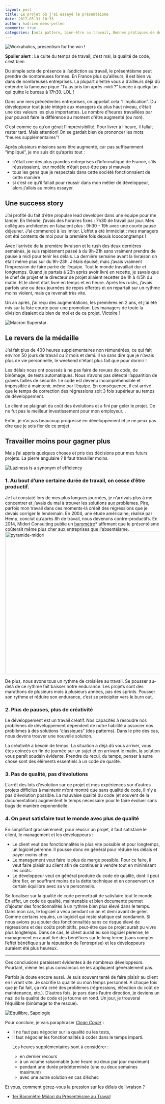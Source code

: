 ```yaml
---
layout: post
title: Le projet où j'ai essayé le présentéisme
date: 2017-05-31 10:33
author: hadrien mens-pellen
comments: true
categories: [anti pattern, bien-être au travail, Bonnes pratiques de dév, clean code, craftsmanship, présentéisme, travail]
---
```

<img title="" src="https://i.imgflip.com/1osr8v.jpg" alt="Workaholics, presentism for the win !" />

<strong>Spoiler alert</strong> : Le culte du temps de travail, c’est mal, la qualité de code, c’est bien

Du simple acte de présence à l’addiction au travail, le présentéisme peut prendre de nombreuses formes. En France plus qu’ailleurs, il est bien vu dans de nombreuses entreprises. La plupart d’entre vous a d’ailleurs déjà dû entendre la fameuse pique “Tu as pris ton après-midi ?” lancée à quelqu’un qui quitte le bureau à 17h30. LOL !

Dans une mes précédentes entreprises, on appelait cela “l’implication”. Du développeur tout juste intégré aux managers du plus haut niveau, c’était une des valeurs les plus importantes. Le nombre d’heures travaillées par jour pouvait faire la différence au moment d'être augmenté (ou non).

C’est comme ça qu’on gérait l'imprévisibilité. Pour livrer à l’heure, il fallait rester tard. Mais attention! On se gardait bien de prononcer les mots “heures supplémentaires”!

Après plusieurs missions sans être augmenté, car pas suffisamment “impliqué”, je me suis dit qu’après tout :

<ul>
    <li>c'était une des plus grandes entreprises d’informatique de France, s’ils réussissaient, leur modèle n’était peut-être pas si mauvais</li>
    <li>tous les gens que je respectais dans cette société fonctionnaient de cette manière</li>
    <li>si c’est ce qu’il fallait pour réussir dans mon métier de développeur, alors j'allais au moins essayer.</li>
</ul>

<h2 id="une-success-story">Une success story</h2>

J’ai profité du fait d’être propulsé lead developer dans une équipe pour me lancer. En théorie, j’avais des horaires fixes : 7h30 de travail par jour. Mes collègues architectes en faisaient plus : 9h30 - 19h avec une courte pause déjeuner. J’ai commencé à les imiter. L’effet a été immédiat : mes managers ont été contents de moi pour la première fois depuis looooongtemps !

Avec l’arrivée de la première livraison et le rush des deux dernières semaines, je suis rapidement passé à du 9h-21h sans vraiment prendre de pause à midi pour tenir les délais. La dernière semaine avant la livraison on était même plus sur du 9h-23h. J’étais épuisé, mais j’avais vraiment l’impression de faire partie de l’équipe. Tout le monde travaillait dur et longtemps. Quand je partais à 23h après avoir livré en recette, je savais que le chef de projet et le directeur de projet allaient recetter de 1h à 4/5h du matin. Et le client était livré en temps et en heure. Après les rushs, j’avais parfois une ou deux journées de repos offertes et on repartait sur un rythme moins violent, mais ça revenait très vite.

Un an après, j’ai reçu des augmentations, les premières en 2 ans, et j'ai été mis sur la liste courte pour une promotion. Les managers de toute la division disaient du bien de moi et de ce projet. Victoire !

<img title="" src="https://i.imgflip.com/1orb1h.jpg" alt="Macron Superstar" />.

<h2 id="le-revers-de-la-médaille">Le revers de la médaille</h2>

J’ai fait plus de 400 heures supplémentaires non rémunérées, ce qui fait environ 50 jours de travail ou 2 mois et demi. Il va sans dire que je n’avais plus de vie personnelle, le weekend n'étant plus fait que pour dormir !

Les délais nous ont poussés à ne pas faire de revues de code, de binômage, de tests automatiques. Nous n’avons pas détecté l’apparition de graves failles de sécurité. Le code est devenu incompréhensible et impossible à maintenir, même par l’équipe. En conséquence, il est arrivé que le temps de correction des régressions soit 3 fois supérieur au temps de développement.

Le client se plaignait du coût des évolutions et a fini par geler le projet. Ce ne fut pas le meilleur investissement pour mon employeur...

Enfin, je n’ai pas beaucoup progressé en développement et je ne peux pas dire que je sois fier de ce projet.

<h2 id="travailler-moins-pour-gagner-plus">Travailler moins pour gagner plus</h2>

Mais j’ai appris quelques choses et pris des décisions pour mes futurs projets. La pierre angulaire ? Il faut travailler moins.

<img title="" src="http://www.awesomeinventions.com/wp-content/uploads/2016/02/Efficiency.jpg" alt="Laziness is a synonym of efficiency" />

<h3 id="1-au-bout-dune-certaine-durée-de-travail-on-arrête-dêtre-productif">1. Au bout d’une certaine durée de travail, on cesse d’être productif.</h3>

Je l’ai constaté lors de mes plus longues journées, je n’arrivais plus à me concentrer et j’avais du mal à trouver les solutions aux problèmes. Pire, parfois mon travail dans ces moments-là créait des régressions que je devais corriger le lendemain. En 2004, une étude américaine, réalisé par Hemp, conclut qu’après 8h de travail, nous devenons contre-productifs. En 2014, Midori Consulting publie un <a href="http://www.midori-consulting.com/?page_id=3487" target="_blank">baromètre</a>* affirmant que le présentéisme coûterait même plus cher aux entreprises que l'absentéisme.   <img src="http://www.arolla.fr/blog/wp-content/uploads/2017/05/pyramide-de-perturbation-du-travail.jpg" alt="pyramide-midori" width="884" height="462" class="aligncenter size-full wp-image-4583" />

De plus, nous avons tous un rythme de croisière au travail. Se pousser au-delà de ce rythme fait baisser notre endurance. Les projets sont des marathons de plusieurs mois à plusieurs années, pas des sprints. Pousser son rythme et réduire son endurance, c’est se précipiter vers le burn out.

<h3 id="2-plus-de-pauses-plus-de-créativité">2. Plus de pauses, plus de créativité</h3>

Le développement est un travail créatif. Nos capacités à résoudre nos problèmes de développement dépendent de notre habilité à associer nos problèmes à des solutions “classiques” (des patterns). Dans le pire des cas, nous devons trouver une nouvelle solution.

La créativité a besoin de temps. La situation a déjà dû vous arriver, vous êtes coincés en fin de journée sur un sujet et en arrivant le matin, la solution vous paraît soudain évidente. Prendre du recul, du temps, penser à autre chose sont des éléments essentiels à un code de qualité.

<h3 id="3-pas-de-qualité-pas-dévolutions">3. Pas de qualité, pas d’évolutions</h3>

L’arrêt des lots d’évolution sur ce projet et mes expériences sur d’autres projets difficiles à maintenir m’ont montré que sans qualité de code, il n'y a pas d’évolution possible. La mauvaise qualité du code (et souvent de la documentation) augmentent le temps nécessaire pour le faire évoluer sans bugs de manière exponentielle.

<h3 id="4-on-peut-satisfaire-tout-le-monde-avec-plus-de-qualité">4. On peut satisfaire tout le monde avec plus de qualité</h3>

En simplifiant grossièrement, pour réussir un projet, il faut satisfaire le client, le management et les développeurs :

<ul>
    <li>Le client veut des fonctionnalités le plus vite possible et pour longtemps, un logiciel pérenne. Il pousse donc en général pour réduire les délais et payer moins cher.</li>
    <li>Le management veut faire le plus de marge possible. Pour ce faire, il veut faire plaisir au client afin de continuer à vendre tout en minimisant les coûts.</li>
    <li>Le développeur veut en général produire du code de qualité, dont il peut être fier, en souffrant moins de la dette technique et en conservant un certain équilibre avec sa vie personnelle.</li>
</ul>

Se focaliser sur la qualité de code permettrait de satisfaire tout le monde. En effet, un code de qualité, maintenable et bien documenté permet d’ajouter des fonctionnalités à un rythme bien plus élevé dans le temps. Dans mon cas, le logiciel a vécu pendant un an et demi avant de geler. Comme certains requins, un logiciel qui reste statique est condamné. Si nous avions pu ajouter des fonctionnalités sans ce risque élevé de régressions et des coûts prohibitifs, peut-être que ce projet aurait pu vivre plus longtemps. Dans ce cas, le client aurait eu son logiciel pérenne, le management en aurait tiré des bénéfices sur le long terme (sans compter l’effet bénéfique sur la réputation de l’entreprise) et les développeurs auraient été plus heureux.

<hr />

Ces conclusions paraissent évidentes à de nombreux développeurs. Pourtant, même les plus convaincus ne les appliquent généralement pas.

Parfois je doute encore aussi. Je suis souvent tenté de faire plaisir au client en livrant vite. Je sacrifie la qualité ou mon temps personnel. A chaque fois que je l’ai fait, ça m’a créé des problèmes (régressions, élévation du coût de maintenance, etc.). D’autres fois, je pars dans l’autre direction, je deviens un nazi de la qualité de code et je tourne en rond. Un jour, je trouverai l’équilibre (binômage to the rescue).

<img title="" src="https://img4.hostingpics.net/pics/968169sapologieequilibre.jpg" alt="Equilibre, Sapologie" />

Pour conclure, je vais paraphraser <em><a href="http://blog.cleancoder.com/" target="_blank">Clean Coder</a></em> :

<ul>
    <li>Il ne faut pas négocier sur la qualité ou les tests,</li>
    <li>il faut négocier les fonctionnalités à coder dans le temps imparti.</li>

 Les heures supplémentaires sont à considérer :
<ul>
    <li>en dernier recours</li>
    <li>à un volume raisonnable (une heure ou deux par jour maximum)</li>
    <li>pendant une durée prédéterminée (une ou deux semaines maximum)</li>
    <li>avec une autre solution en cas d’échec</li>
</ul>
</li>
</ul>

Et vous, comment gérez-vous la pression sur les délais de livraison ?

<ul>
<li><a href="http://www.midori-consulting.com/?page_id=3487" target="_blank">1er Baromètre Midori du Présentéisme au Travail</a></li>
</ul>
